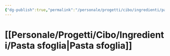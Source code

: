 ```yaml
---
{"dg-publish":true,"permalink":"/personale/progetti/cibo/ingredienti/pasta-sfoglia/"}
---
```


# [[Personale/Progetti/Cibo/Ingredienti/Pasta sfoglia\|Pasta sfoglia]]

